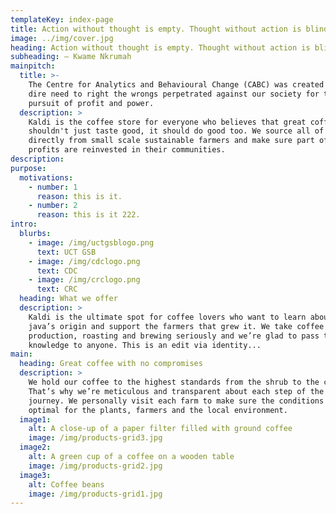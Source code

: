```yaml
---
templateKey: index-page
title: Action without thought is empty. Thought without action is blind.
image: ../img/cover.jpg
heading: Action without thought is empty. Thought without action is blind.
subheading: ― Kwame Nkrumah
mainpitch:
  title: >-
    The Centre for Analytics and Behavioural Change (CABC) was created out of a
    dire need to right the wrongs perpetrated against our society for the
    pursuit of profit and power. 
  description: >
    Kaldi is the coffee store for everyone who believes that great coffee
    shouldn't just taste good, it should do good too. We source all of our beans
    directly from small scale sustainable farmers and make sure part of the
    profits are reinvested in their communities.
description:
purpose:
  motivations:
    - number: 1
      reason: this is it.
    - number: 2
      reason: this is it 222.
intro:
  blurbs:
    - image: /img/uctgsblogo.png
      text: UCT GSB
    - image: /img/cdclogo.png
      text: CDC
    - image: /img/crclogo.png
      text: CRC
  heading: What we offer
  description: >
    Kaldi is the ultimate spot for coffee lovers who want to learn about their
    java’s origin and support the farmers that grew it. We take coffee
    production, roasting and brewing seriously and we’re glad to pass that
    knowledge to anyone. This is an edit via identity...
main:
  heading: Great coffee with no compromises
  description: >
    We hold our coffee to the highest standards from the shrub to the cup.
    That’s why we’re meticulous and transparent about each step of the coffee’s
    journey. We personally visit each farm to make sure the conditions are
    optimal for the plants, farmers and the local environment.
  image1:
    alt: A close-up of a paper filter filled with ground coffee
    image: /img/products-grid3.jpg
  image2:
    alt: A green cup of a coffee on a wooden table
    image: /img/products-grid2.jpg
  image3:
    alt: Coffee beans
    image: /img/products-grid1.jpg
---
```

